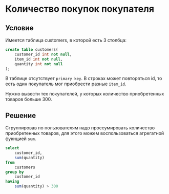 # Количество покупок покупателя

## Условие

Имеется таблица customers, в которой есть 3 столбца:

```sql
create table customers(
    customer_id int not null,
    item_id int not null,
    quantity int not null
);
```

В таблице отсутствует `primary key`.
В строках может повторяться id, то есть один покупатель мог приобрести разные `item_id`.

Нужно вывести тех покупателей, у которых количество приобретенных товаров больше 300.

## Решение

Сгруппировав по пользователям надо проссумировать количество приобретенных товаров, для этого можем воспользоваться агрегатной фукнцией `sum`.

```sql
select 
    customer_id,
    sum(quantity) 
from
    customers
group by
    customer_id
having
    sum(quantity) > 300
```
